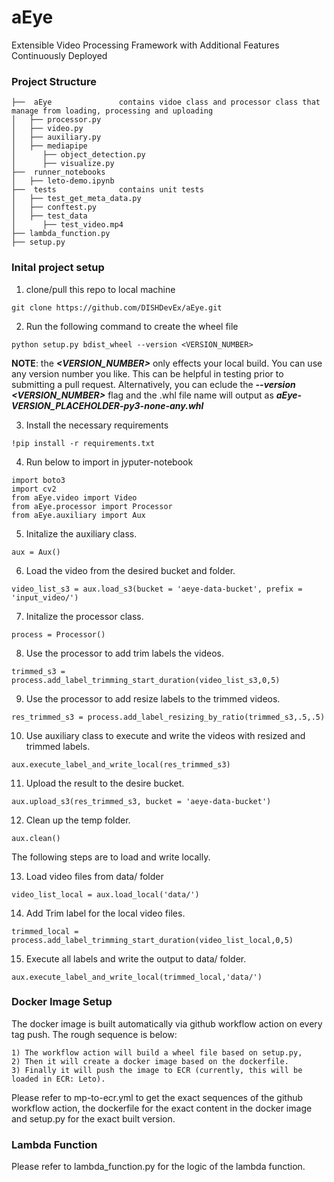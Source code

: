# aEye

Extensible Video Processing Framework with Additional Features Continuously Deployed

### **Project Structure**

```
├──  aEye				contains vidoe class and processor class that manage from loading, processing and uploading
│   ├── processor.py
│   ├── video.py
│   ├── auxiliary.py
│   ├── mediapipe
│      ├── object_detection.py
│      ├── visualize.py
├──  runner_notebooks
│   ├── leto-demo.ipynb
├──  tests				contains unit tests
│   ├── test_get_meta_data.py
│   ├── conftest.py
│   ├── test_data
│      ├── test_video.mp4
├── lambda_function.py
├── setup.py
```

### **Inital project setup**

1. clone/pull this repo to local machine

```console
git clone https://github.com/DISHDevEx/aEye.git
```

2. Run the following command to create the wheel file

```console
python setup.py bdist_wheel --version <VERSION_NUMBER>
```

**NOTE**: the **_<VERSION_NUMBER>_** only effects your local build. You can use any version number you like. This can be helpful in testing prior to submitting a pull request. Alternatively, you can eclude the **_--version <VERSION_NUMBER>_** flag and the .whl file name will output as **_aEye-*VERSION_PLACEHOLDER*-py3-none-any.whl_**

3. Install the necessary requirements

```console
!pip install -r requirements.txt
```

4. Run below to import in jyputer-notebook

```console
import boto3
import cv2
from aEye.video import Video
from aEye.processor import Processor
from aEye.auxiliary import Aux
```

5. Initalize the auxiliary class.

```console
aux = Aux()
```

6. Load the video from the desired bucket and folder.

```console
video_list_s3 = aux.load_s3(bucket = 'aeye-data-bucket', prefix = 'input_video/')
```

7. Initalize the processor class.

```console
process = Processor()
```

8. Use the processor to add trim labels the videos.

```console
trimmed_s3 = process.add_label_trimming_start_duration(video_list_s3,0,5)
```

9. Use the processor to add resize labels to the trimmed videos.

```console
res_trimmed_s3 = process.add_label_resizing_by_ratio(trimmed_s3,.5,.5)
```

10. Use auxiliary class to execute and write the videos with resized and trimmed labels.

```console
aux.execute_label_and_write_local(res_trimmed_s3)
```

11. Upload the result to the desire bucket.

```console
aux.upload_s3(res_trimmed_s3, bucket = 'aeye-data-bucket')
```

12. Clean up the temp folder.

```console
aux.clean()
```

The following steps are to load and write locally.

13. Load video files from data/ folder

```console
video_list_local = aux.load_local('data/')
```

14. Add Trim label for the local video files.

```console
trimmed_local = process.add_label_trimming_start_duration(video_list_local,0,5)
```

15. Execute all labels and write the output to data/ folder.

```console
aux.execute_label_and_write_local(trimmed_local,'data/')
```

### **Docker Image Setup**

The docker image is built automatically via github workflow action on every tag push.
The rough sequence is below:

    1) The workflow action will build a wheel file based on setup.py,
    2) Then it will create a docker image based on the dockerfile.
    3) Finally it will push the image to ECR (currently, this will be loaded in ECR: Leto).

Please refer to mp-to-ecr.yml to get the exact sequences of the github workflow action, the dockerfile for the exact content in the docker image and setup.py for the exact built version.

### **Lambda Function**

Please refer to lambda_function.py for the logic of the lambda function.
